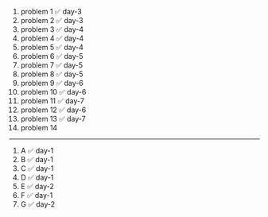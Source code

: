 1. problem 1    ✅ day-3
2. problem 2    ✅ day-3
3. problem 3    ✅ day-4
4. problem 4    ✅ day-4
5. problem 5    ✅ day-4
6. problem 6    ✅ day-5
7. problem 7    ✅ day-5
8. problem 8    ✅ day-5
9. problem 9    ✅ day-6
10. problem 10  ✅ day-6
11. problem 11  ✅ day-7
12. problem 12  ✅ day-6
13. problem 13  ✅ day-7
14. problem 14

--- 

1. A ✅ day-1
2. B ✅ day-1
3. C ✅ day-1
4. D ✅ day-1
5. E ✅ day-2
6. F ✅ day-1
7. G ✅ day-2
